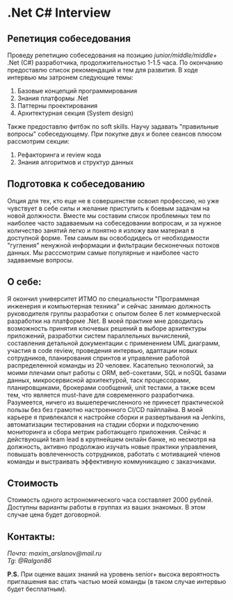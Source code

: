 # .Net C# Interview
## Репетиция собеседования
Проведу репетицию собеседования на позицию _junior/middle/middle+_ .Net (C#) разработчика, продолжительностью 1-1.5 часа. По окончанию предоставлю список рекомендаций и тем для развития. В ходе интервью мы затронем следующие темы:
1) Базовые концепций программирования
2) Знания платформы .Net
3) Паттерны проектирования
4) Архитектурная секция (System design)

Также предоставлю фитбэк по soft skills. Научу задавать "правильные вопросы" собеседующему.
При покупке двух и более сеансов плюсом рассмотрим секции:
1) Рефакторинга и review кода
2) Знания алгоритмов и структур данных

## Подготовка к собеседованию
Опция для тех, кто еще не в совершенстве освоил профессию, но уже чувствует в себе силы и желание приступить к боевым задачам на новой должности. Вместе мы составим список проблемных тем по наиболее часто задаваемым на собеседовании вопросам, и за нужное количество занятий легко и понятно я изложу вам материал в доступной форме. Тем самым вы освободидесь от необходимости "гугления" ненужной информации и фильтрации бесконечных потоков данных. Мы расссмотрим самые популярные и наиболее часто задаваемые вопросы.

## О себе:
Я окончил университет ИТМО по специальности "Программная инженерия и компьютерная техника" и сейчас занимаю должность руководителя группы разработки с опытом более 6 лет коммерческой разработки на платформе .Net.
В моей практике мне доводилась возможность принятия ключевых решений в выборе архитектуры приложений, разработки систем параллельных вычислений, составления детальной документации с применением UML диаграмм, участия в code review, проведения интервью, адаптации новых сотрудников, планирования спринтов и управление работой распределенной команды из 20 человек. Касательно технологий, за моими плечами опыт работы с ORM, веб-сокетами, SQL и noSQL базами данных, микросервисной архитектурой, таск процессорами, планировщиками, брокерами сообщений, unit тестами, а также всем тем, что является must-have для современного разработчика.
Разумеется, ничего из вышеперечисленного не принесет практической пользы без без грамотно настроенного CI/CD пайплайна. В моей карьере я привлекался к настройке сборки и развертывания на Jenkins, автоматизации тестирования на стадии сборки и подключению мониторинга и сбора метрик работающего приложения.
Сейчас я действующий team lead в крупнейшем онлайн банке, но несмотря на должность, активно продолжаю изучать новые практики управления, повышать вовлеченность сотрудников, работать с мотивацией членов команды и выстраивать эффективную коммуникацию с заказчиками.

## Стоимость
Стоимость одного астрономического часа составляет 2000 рублей.
Доступны варианты работы в группах из ваших знакомых. В этом случае цена будет договорной.

## Контакты:
_Почта: maxim_arslanov@mail.ru_<br />
_Tg: @Ralgon86_

**P.S.** При оценке ваших знаний на уровень senior+ высока вероятность приглашения вас стать частью моей команды (в таком случае интервью будет бесплатным).
